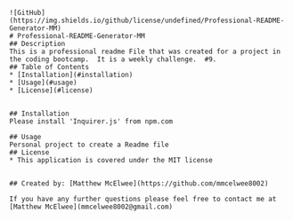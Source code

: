 
    ![GitHub](https://img.shields.io/github/license/undefined/Professional-README-Generator-MM)
    # Professional-README-Generator-MM
    ## Description
    This is a professional readme File that was created for a project in the coding bootcamp.  It is a weekly challenge.  #9.  
    ## Table of Contents
    * [Installation](#installation)
    * [Usage](#usage)
    * [License](#license)
 
    
    ## Installation
    Please install 'Inquirer.js' from npm.com
    
    ## Usage
    Personal project to create a Readme file
    ## License
    * This application is covered under the MIT license
    
    
    ## Created by: [Matthew McElwee](https://github.com/mmcelwee8002)
    
    If you have any further questions please feel free to contact me at [Matthew McElwee](mmcelwee8002@gmail.com)
  